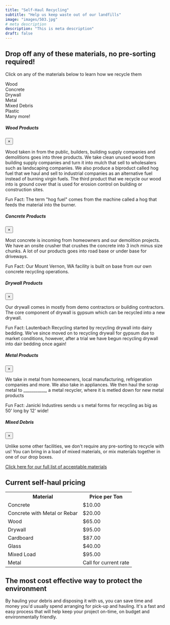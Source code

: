 ```yaml
---
title: "Self-Haul Recycling"
subtitle: "Help us keep waste out of our landfills"
image: "images/503.jpg"
# meta description
description: "This is meta description"
draft: false
---
```


## Drop off any of these materials, no pre-sorting required!

Click on any of the materials below to learn how we recycle them

<div class="container">
    <div class="row">
        <div class="col-sm">
        <a data-toggle="modal" data-target="#woodModal"> <i class="fas fa-recycle"></i> Wood</a> <br>
        <a data-toggle="modal" data-target="#concreteModal"><i class="fas fa-recycle"></i> Concrete</a> <br>
        <a data-toggle="modal" data-target="#drywallModal"><i class="fas fa-recycle"></i> Drywall</a><br>
        </div>
        <div class="col-sm">
            <a data-toggle="modal" data-target="#metalModal"><i class="fas fa-recycle"></i> Metal</a> <br>
            <a data-toggle="modal" data-target="#mixedModal"><i class="fas fa-recycle"></i> Mixed Debris</a><br>
            <a data-toggle="modal" data-target="#plasticModal"><i class="fas fa-recycle"></i> Plastic</a> <br>
            <i class="fas fa-recycle"></i> Many more!<br>
        </div>
    </div>
</div>

<!-- #woodModal -->
<div class="modal fade" id="woodModal" tabindex="-1" role="dialog" aria-labelledby="woodModalLabel" aria-hidden="true">
    <div class="modal-dialog" role="document">
        <div class="modal-content">
            <div class="modal-header">
                <h5 class="modal-title" id="woodModalLabel">Wood Products </h5>
                <button type="button" class="close" data-dismiss="modal" aria-label="Close">
                    <span aria-hidden="true">&times;</span>
                </button>
            </div>
            <div class="modal-body">
                <p>
                     	Wood taken in from the public, builders, building supply companies and demolitions goes into three products. We take clean unused wood from building supply companies and turn it into mulch that sell to wholesalers such as landscaping companies. We also produce a biproduct called hog fuel that we haul and sell to industrial companies as an alternative fuel instead of burning virgin fuels. The third product that we recycle our wood into is ground cover that is used for erosion control on building or construction sites. 
                </p>
                <p>
                    Fun Fact: The term "hog fuel" comes from the machine called a hog that feeds the material into the burner.
            </div>
        </div>
    </div>
</div>

<!-- #concreteModal -->

<div class="modal fade" id="concreteModal" tabindex="-1" role="dialog" aria-labelledby="concreteModalLabel" aria-hidden="true">
    <div class="modal-dialog" role="document">
        <div class="modal-content">
            <div class="modal-header">
                <h5 class="modal-title" id="concreteModalLabel">Concrete Products </h5>
                <button type="button" class="close" data-dismiss="modal" aria-label="Close">
                    <span aria-hidden="true">&times;</span>
                </button>
            </div>
            <div class="modal-body">
                <p>
                     	 	Most concrete is incoming from homeowners and our demolition projects. We have an onsite crusher that crushes the concrete into 3 inch minus size chunks. A lot of our products goes into road base or under base for driveways. 
                </p>
                <p>
                    Fun Fact: Our Mount Vernon, WA facility is built on base from our own concrete recycling operations.
            </div>
        </div>
    </div>
</div>

<!-- #drywallModal -->

<div class="modal fade" id="drywallModal" tabindex="-1" role="dialog" aria-labelledby="drywallModalLabel" aria-hidden="true">
    <div class="modal-dialog" role="document">
        <div class="modal-content">
            <div class="modal-header">
                <h5 class="modal-title" id="drywallModalLabel">Drywall Products </h5>
                <button type="button" class="close" data-dismiss="modal" arial-label="Close">
                    <span aria-hidden=true">&times;</span>
                </button>
            </div>
                <div class="modal-body">
                <p>
                    Our drywall comes in mostly from demo contractors or building contractors. The core component of drywall is gypsum which can be recycled into a new drywall.
                </p>
                <p>
                    Fun Fact: Lautenbach Recycling started by recycling drywall into dairy bedding. We've since moved on to recycling drywall for gypsum due to market conditions, however, after a trial we have begun recycling drywall into dair bedding once again!
                </p>
                </div>
        </div>
    </div>
</div> 

<!-- #metalModal -->
<div class="modal fade" id="metalModal" tabindex="-1" role="dialog" aria-labelledby="metalModalLabel" aria-hidden="true">
    <div class="modal-dialog" role="document">
        <div class="modal-content">
            <div class="modal-header">
                <h5 class="modal-title" id="metalModalLabel">Metal Products </h5>
                <button type="button" class="close" data-dismiss="modal" aria-label="Close">
                    <span aria-hidden="true">&times;</span>
                </buitton>
            </div>
            <div class="modal-body">
                <p>
                    We take in metal from homeowners, local manufacturing, refrigeration companies and more. We also take in appliances. We then haul the scrap metal to ___________, a metal recycler, where it is metled down for new metal products
                </p>
                <p>
                    Fun Fact: Janicki Industires sends u s metal forms for recycling as big as 50' long by 12' wide!
                </p>
            </div>
        </div>
    </div>
</div>

<!-- #mixedModal -->
<div class="modal fade" id="mixedModal" tabindex="-1" role="dialog" aria-labelledby="mixedModelLabel" aria-hidden="true">
    <div class="modal-dialog" role="document">
        <div class="modal-content">
            <div class="modal-header">
                <h5 class="modal-title" id="mixedModalLabel">Mixed Debris </h5>
                <button type="button" class="close" data-dismiss="modal" aria-label="Close">
                    <span aria-hidden="true">&times;</span>
                </button>
            </div>
            <div class="modal-body">
                <p>
                    Unlike some other facilities, we don't require any pre-sorting to recycle with us!
                    You can bring in a load of mixed materials, or mix materials together in one of our drop boxes.
                </p>
            </div>
        </div>
    </div>
</div>

[Click here for our full list of acceptable materials](acceptable-materials)

## Current self-haul pricing

<div class="container">
    <div class="row">
        <div class="col">
            <table>
                <tr>
                    <th>Material</th>
                    <th>Price per Ton</th>
                </tr>
                <tr>
                    <td>Concrete</td>
                    <td>$10.00</td>
                </tr>
                <tr>
                    <td>Concrete with Metal or Rebar</td>
                    <td>$20.00</td>
                </tr>    
                <tr>
                    <td>Wood</td>
                    <td>$65.00</td>
                </tr>
                <tr>    
                    <td>Drywall</td>
                    <td>$95.00</td>
                </tr>
                <tr>    
                    <td>Cardboard</td>
                    <td>$87.00</td>
                </tr>
                <tr>    
                    <td>Glass</td>
                    <td>$40.00</td>
                </tr>
                <tr>    
                    <td>Mixed Load</td>
                    <td>$95.00</td>
                </tr>
                <tr>    
                    <td>Metal</td>
                    <td>Call for current rate</td>
                </tr>
            </table>
        </div>
    </div>
</div>
            


## The most cost effective way to protect the environment

By hauling your debris and disposing it with us, you can save time and money you'd usually spend arranging for pick-up and hauling. It's a fast and easy process that will help keep your project on-time, on budget and environmentally friendly. 